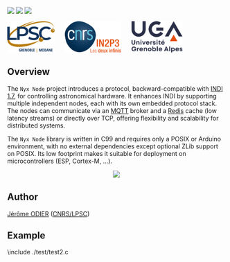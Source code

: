 [![][Build Status img]][Build Status]
[![][License_mongoose img]][License_mongoose]
[![][License_arduino img]][License_arduino]

<a href="https://lpsc.in2p3.fr/" target="_blank"><img src="../img/logo_lpsc.svg" alt="LPSC" height="72" /></a>
&nbsp;&nbsp;&nbsp;&nbsp;
<a href="https://www.in2p3.fr/" target="_blank"><img src="../img/logo_in2p3.svg" alt="IN2P3" height="72" /></a>
&nbsp;&nbsp;&nbsp;&nbsp;
<a href="https://www.univ-grenoble-alpes.fr/" target="_blank"><img src="../img/logo_uga.svg" alt="UGA" height="72" /></a>

## Overview

The `Nyx Node` project introduces a protocol, backward-compatible with [INDI 1.7](specs/INDI.pdf), for controlling
astronomical hardware. It enhances INDI by supporting multiple independent nodes, each with its own embedded protocol
stack. The nodes can communicate via an [MQTT](https://mqtt.org/) broker and a [Redis](https://redis.io/) cache (low
latency streams) or directly over TCP, offering flexibility and scalability for distributed systems.

The `Nyx Node` library is written in C99 and requires only a POSIX or Arduino environment, with no external
dependencies except optional ZLib support on POSIX. Its low footprint makes it suitable for deployment on
microcontrollers (ESP, Cortex-M, ...).

<div style="text-align: center;">
    <img src="https://nyxlib.org/user/pages/01.home/_callout/diagram.png" style="width:600px;" />
</div> 

## Author

[Jérôme ODIER](https://annuaire.in2p3.fr/4121-4467/jerome-odier) ([CNRS/LPSC](http://lpsc.in2p3.fr/))

## Example

\include ./test/test2.c

[Build Status]:https://github.com/nyxlib/nyx-node/actions/workflows/deploy.yml
[Build Status img]:https://github.com/nyxlib/nyx-node/actions/workflows/deploy.yml/badge.svg

[License_mongoose]:https://www.gnu.org/licenses/gpl-2.0.txt
[License_mongoose img]:https://img.shields.io/badge/License-GPL_2.0_only_(mongoose_layer)-blue.svg

[License_arduino]:https://www.gnu.org/licenses/lgpl-3.0.txt
[License_arduino img]:https://img.shields.io/badge/License-LGPL_3.0_or_later_(arduino_layer)-blue.svg
